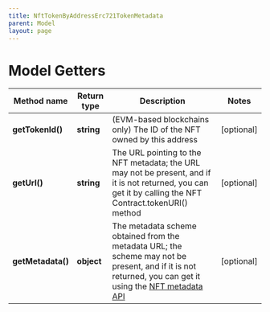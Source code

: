 ```yaml
---
title: NftTokenByAddressErc721TokenMetadata
parent: Model
layout: page
---
```


# Model Getters

Method name | Return type | Description | Notes
------------ | ------------- | ------------- | -------------
**getTokenId()** | **string** | (EVM-based blockchains only) The ID of the NFT owned by this address | [optional]
**getUrl()** | **string** | The URL pointing to the NFT metadata; the URL may not be present, and if it is not returned, you can get it by calling the NFT Contract.tokenURI() method | [optional]
**getMetadata()** | **object** | The metadata scheme obtained from the metadata URL; the scheme may not be present, and if it is not returned, you can get it using the <a href="#operation/NftGetMetadataErc721">NFT metadata API</a> | [optional]

